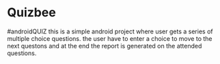 # Quizbee
#androidQUIZ
this is a simple android project where user gets a series of multiple choice questions. the user have to enter a choice to move to the next questons and at the end the report is generated on the attended questions.
